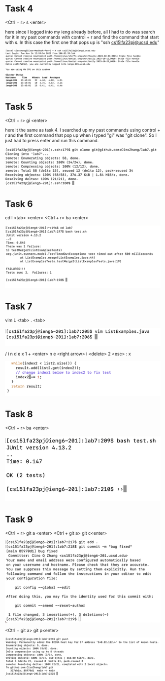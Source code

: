 # Task 4

<Ctrl + r> s \<enter>

here since I logged into my ieng already before, all I had to do was search for it in my past commands with control + r and find the command that start with s. In this case the first one that pops up is "ssh cs15lfa23pj@ucsd.edu"

![Image](task4.png)

# Task 5

<Ctrl + r> gi \<enter>

here it the same as task 4. I searched up my past commands using control + r and the first command that pop up when i typed "gi" was "git clone". So I just had to press enter and run this command. 

![Image](task5.png)

# Task 6

cd l \<tab> \<enter> 
<Ctrl + r> ba \<enter>

![Image](task6.png)

# Task 7

vim L \<tab> . \<tab> 

![Image](task7.1.png)

/ i n d e x 1 + \<enter> n e \<right arrow>  i \<delete> 2 \<esc> : x

![Image](task7.2.png)

# Task 8

<Ctrl + r> ba \<enter>

![Image](task8.png)

# Task 9

<Ctrl + r> git a \<enter>
<Ctrl + git a> git c\<enter>

![Image](task9.1.png)

<Ctrl + git a> git p\<enter>

![Image](task9.2.png)
